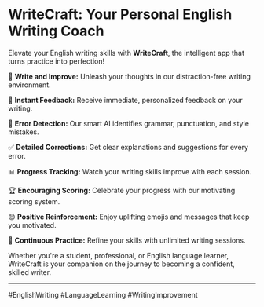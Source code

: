 
# WriteCraft: Your Personal English Writing Coach

Elevate your English writing skills with **WriteCraft**, the intelligent app that turns practice into perfection!

📝 **Write and Improve:** Unleash your thoughts in our distraction-free writing environment.

🧠 **Instant Feedback:** Receive immediate, personalized feedback on your writing.

🎯 **Error Detection:** Our smart AI identifies grammar, punctuation, and style mistakes.

✅ **Detailed Corrections:** Get clear explanations and suggestions for every error.

📊 **Progress Tracking:** Watch your writing skills improve with each session.

🏆 **Encouraging Scoring:** Celebrate your progress with our motivating scoring system.

😊 **Positive Reinforcement:** Enjoy uplifting emojis and messages that keep you motivated.

🔄 **Continuous Practice:** Refine your skills with unlimited writing sessions.

Whether you're a student, professional, or English language learner, WriteCraft is your companion on the journey to becoming a confident, skilled writer. 

---

#EnglishWriting #LanguageLearning #WritingImprovement
